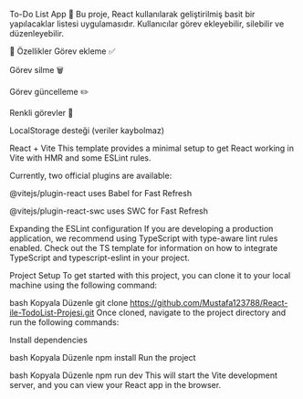 To-Do List App 📝
Bu proje, React kullanılarak geliştirilmiş basit bir yapılacaklar listesi uygulamasıdır.
Kullanıcılar görev ekleyebilir, silebilir ve düzenleyebilir.

🚀 Özellikler
Görev ekleme ✅

Görev silme 🗑️

Görev güncelleme ✏️

Renkli görevler 🎨

LocalStorage desteği (veriler kaybolmaz)

React + Vite
This template provides a minimal setup to get React working in Vite with HMR and some ESLint rules.

Currently, two official plugins are available:

@vitejs/plugin-react uses Babel for Fast Refresh

@vitejs/plugin-react-swc uses SWC for Fast Refresh

Expanding the ESLint configuration
If you are developing a production application, we recommend using TypeScript with type-aware lint rules enabled. Check out the TS template for information on how to integrate TypeScript and typescript-eslint in your project.

Project Setup
To get started with this project, you can clone it to your local machine using the following command:

bash
Kopyala
Düzenle
git clone https://github.com/Mustafa123788/React-ile-TodoList-Projesi.git
Once cloned, navigate to the project directory and run the following commands:

Install dependencies

bash
Kopyala
Düzenle
npm install
Run the project

bash
Kopyala
Düzenle
npm run dev
This will start the Vite development server, and you can view your React app in the browser.


